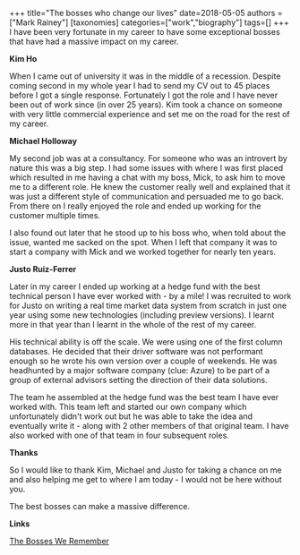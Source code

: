 +++
title="The bosses who change our lives"
date=2018-05-05
authors = ["Mark Rainey"]
[taxonomies]
categories=["work","biography"]
tags=[]
+++
I have been very fortunate in my career to have some exceptional bosses that have had a massive impact on my career.
<!-- more -->

__Kim Ho__

When I came out of university it was in the middle of a recession. Despite coming second in my whole year I had to send my CV out to 45 places before I got a single response. Fortunately I got the role and I have never been out of work since (in over 25 years). Kim took a chance on someone with very little commercial experience and set me on the road for the rest of my career.

__Michael Holloway__

My second job was at a consultancy. For someone who was an introvert by nature this was a big step. I had some issues with where I was first placed which resulted in me having a chat with my boss, Mick, to ask him to move me to a different role. He knew the customer really well and explained that it was just a different style of communication and persuaded me to go back. From there on I really enjoyed the role and ended up working for the customer multiple times. 

I also found out later that he stood up to his boss who, when told about the issue, wanted me sacked on the spot. When I left that company it was to start a company with Mick and we worked together for nearly ten years. 

__Justo Ruiz-Ferrer__

Later in my career I ended up working at a hedge fund with the best technical person I have ever worked with - by a mile! I was recruited to work for Justo on writing a real time market data system from scratch in just one year using some new technologies (including preview versions). I learnt more in that year than I learnt in the whole of the rest of my career.

His technical ability is off the scale. We were using one of the first column databases. He decided that their driver software was not performant enough so he wrote his own version over a couple of weekends. He was headhunted by a major software company (clue: Azure) to be part of a group of external advisors setting the direction of their data solutions.

The team he assembled at the hedge fund was the best team I have ever worked with. This team left and started our own company which unfortunately didn't work out but he was able to take the idea and eventually write it - along with 2 other members of that original team. I have also worked with one of that team in four subsequent roles. 

__Thanks__

So I would like to thank Kim, Michael and Justo for taking a chance on me and also helping me get to where I am today - I would not be here without you. 

The best bosses can make a massive difference.



__Links__

[The Bosses We Remember](http://www.swiss-miss.com/2018/05/the-bosses-we-remember.html)
